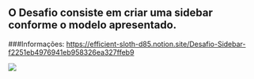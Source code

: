## O Desafio consiste em criar uma sidebar conforme o modelo apresentado.

###Informações: https://efficient-sloth-d85.notion.site/Desafio-Sidebar-f2251eb4976941eb958326ea327ffeb9

![](https://efficient-sloth-d85.notion.site/image/https%3A%2F%2Fs3-us-west-2.amazonaws.com%2Fsecure.notion-static.com%2F36165949-0a72-4b11-8075-904fbf6021f3%2FAnimao.gif?table=block&id=cc482a76-c8aa-412c-bf86-e8049fc208bd&spaceId=08f749ff-d06d-49a8-a488-9846e081b224&userId=&cache=v2)
